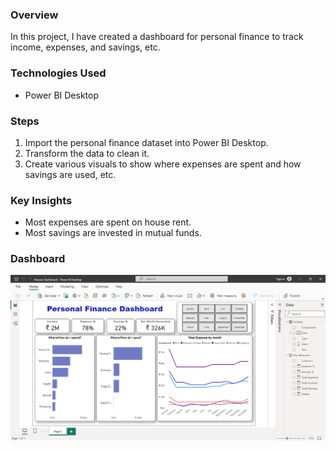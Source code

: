 ### Overview
In this project, I have created a dashboard for personal finance to track income, expenses, and savings, etc.

### Technologies Used
- Power BI Desktop

### Steps
1. Import the personal finance dataset into Power BI Desktop.
2. Transform the data to clean it.
3. Create various visuals to show where expenses are spent and how savings are used, etc.

### Key Insights
- Most expenses are spent on house rent.
- Most savings are invested in mutual funds.

### Dashboard
![Image alt text](personal_finance_dashboard.png)
